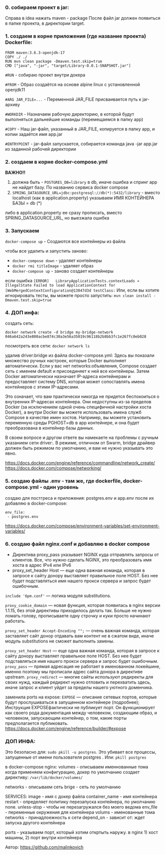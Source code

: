 ### 0. собираем проект в jar:
Cправа в idea нажать maven - package
После файл jar должен появиться в папке проекта, в директории target.

### 1. создаем в корне приложения (где название проекта) Dockerfile:
```
FROM maven:3.6.3-openjdk-17
COPY ./ ./
RUN mvn clean package -Dmaven.test.skip=true
CMD ["java", "-jar", "target/Library-0.0.1-SNAPSHOT.jar"]
```

```#RUN``` - собираю проект внутри докера

```#FROM``` - Oбраз создаётся на основе alpine linux с установленной openjdk11

```#ARG JAR_FILE=...``` - Переменной JAR_FILE присваивается путь к jar- архиву

```#WORKDIR``` - Назначаем рабочую директорию, в которой будут выполняться дальнейшие команды (перемещаемся в папку app)

```#COPY``` - Наш jar-файл, указанный в JAR_FILE, копируется в папку app, и копии задаётся имя app.jar

```#ENTRYPOINT``` - jar-файл запускается, собирается команда java -jar app.jar из заданной рабочей директории


### 2. создаем в корне docker-compose.yml

**ВАЖНО!!**
1) должна быть - ```POSTGRES_DB=library``` в db, иначе ошибка и спринг app не найдет базу. По названию сервиса docker compose
2) ```SPRING_DATASOURCE_URL=jdbc:postgresql://db(*):5432/library``` - вместо localhost (как в application.property) указываем ИМЯ КОНТЕЙНЕРА БАЗЫ = db (*)

либо в application.property ее сразу прописать, вместо SPRING_DATASOURCE_URL, но выезжала ошибка

### 3. Запускаем 
```docker-compose up``` - Cоздаются все контейнеры из файла

чтобы все удалить и запустить заново:
* ```docker-compose down``` - удаляет контейнеры
* ```docker rmi titleImage``` - удаляет образ
* ```docker-compose up``` - заново создает контейнеры

если ошибка
```[ERROR]   LibraryApplicationTests.contextLoads » IllegalState Failed to load ApplicationContext for [WebMergedContextConfiguration@13047d3d testClass:```
Или, если вы хотите игнорировать тесты, вы можете просто запустить:
```mvn clean install -Dmaven.test.skip=true```

### 4. ДОП инфа:
создать сеть:
```
docker network create -d bridge my-bridge-network
046a642a243e800acbe874c30a3e56a35019c96118b2b8bb3fc1e267fc0eb028
```
   
посмотреть все сети:
```docker network ls```

удалив driver:bridge из файла docker-compose.yml:
Здесь вы показали множество ручных настроек, которые Docker выполняет автоматически. Если у вас нет networks:объявления, Compose создает сеть с именем default и присоединяет к ней все контейнеры. Затем Docker автоматически назначает IP-адреса контейнерам и предоставляет систему DNS, которая может сопоставлять имена контейнеров с этими IP-адресами.

Это означает, что вам практически никогда не придется беспокоиться о внутренних IP-адресах контейнера. Они недоступны из-за пределов Docker (за исключением одной очень специфичной настройки хоста Docker), а внутри Docker вы можете использовать имена служб Compose в качестве имен хостов. Например, вы можете установить переменную среды PGHOST=db в app контейнере, и она будет преобразована в контейнер базы данных.

В своем вопросе и другом ответе вы намекаете на проблемы с ручным указанием сети driver:. В режиме, отличном от Swarm, bridge драйвер должен быть режимом по умолчанию, и вам не нужно указывать это явно.

https://docs.docker.com/engine/reference/commandline/network_create/
https://docs.docker.com/compose/networking/

### 5. создаю файлы .env - там же, где dockerfile, docker-compose.yml - один уровень
создаю для постгреса и приложения: postgres.env и app.env
после их добавляю в docker-compose:

```
env_file:
 - postgres.env
```

https://docs.docker.com/compose/environment-variables/set-environment-variables/

### 6. создаю файл nginx.conf и добавляю в docker compose


* Директива proxy_pass указывает NGINX куда отправлять запросы от клиентов. Все, что нужно сделать NGINX, это преобразовать имя хоста в адрес IPv4 или IPv6
* proxy_set_header Host — еще одна важная команда, которая в запросе к сайту донору выставляет правильное поле HOST. Без нее будет подставляться имя нашего прокси сервера и запрос будет ошибочным.

```include '6pm.conf'``` — логика модуля substitutions.

```proxy_cookie_domain``` — новая функция, которая появилась в nginx версии 1.1.15, без этой директивы приходилось делать так. Больше не нужно ломать голову, прописываете одну строчку и куки просто начинают работать.

```proxy_set_header Accept-Encoding "";``` — очень важная команда, которая заставляет сайт донор отдавать вам контент не в сжатом виде, иначе модуль substitutions не сможет выполнить замены.

```proxy_set_header Host``` — еще одна важная команда, которая в запросе к сайту донору выставляет правильное поле HOST. Без нее будет подставляться имя нашего прокси сервера и запрос будет ошибочным.
```proxy_pass``` — прямая адресация не работает в именованном локейшине, именно поэтому мы прописали адрес сайта донора в директиве upstream.
```proxy_redirect``` — многие сайты используют редиректы для своих нужд, каждый редирект нужно отловить и перехватить здесь, иначе запрос и клиент уйдет за пределы нашего уютного доменчика.

заменила ports на expose:
```EXPOSE``` — описание сетевых портов, которые будут прослушиваться в запущенном контейнере (подробнее);
Инструкция EXPOSEфактически не публикует порт. Он функционирует как своего рода документация между человеком, создающим образ, и человеком, запускающим контейнер, о том, какие порты предполагается публиковать.
https://docs.docker.com/engine/reference/builder/#expose


### ДОП ИНФА:

Это безопасно для: ```sudo pkill -u postgres```. Это убивает все процессы, запущенные от имени пользователя postgres . Или: ```pkill postgres```

в docker-compose nginx:
volumes - описываем именнованные тома
когда применяем конфигурацию, докер по умолчанию создает директиву:
```/var/lib/docker/volumes/```

networks - описываем сеть
brige - сеть по умолчанию

SERVICES:
image - имя с докер файла
container_name - имя контейнера
restart - определяет политику перезапуска контейнера, по умолчанию none.
unless-stop - чтобы не перезагружался без моего ведома
env_file - переменные окружения для контейнера
volums - именованные тома
networks - принадлоежность к сети
depend_on - зависит от: ждет запуска другого контейнера

ports - указываем порт, который хотим откртыть наружу.
в nginx 1) хост машины, 2) порт внутри контейнера


Автор: https://github.com/malinkovich

